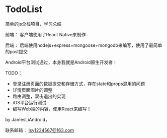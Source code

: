 # TodoList
简单的js全栈项目，学习总结


前端： 客户端使用了React Native来制作

后端： 后端使用nodejs+express+mongoose+mongodb来编写，使用了最简单的post提交

Android平台测试通过，本身我就是Android原生开发者！


TODO：
* 登录注册页面的数据提交和存储方式，存在state和props混用的问题
* 详情页面图片的调整
* 路由调整，双击退出的实现
* iOS平台运行测试
* 编写Web端的内容，使用React来编写！

by JamesLiAndroid，

联系邮箱： lsy1234567@163.com


